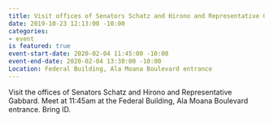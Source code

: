 ```yaml
---
title: Visit offices of Senators Schatz and Hirono and Representative Gabbard
date: 2019-10-23 12:13:00 -10:00
categories:
- event
is featured: true
event-start-date: 2020-02-04 11:45:00 -10:00
event-end-date: 2020-02-04 13:30:00 -10:00
Location: Federal Building, Ala Moana Boulevard entrance
---
```


Visit the offices of Senators Schatz and Hirono and Representative Gabbard.  Meet at 11:45am at the  Federal Building, Ala Moana Boulevard entrance.  Bring ID.